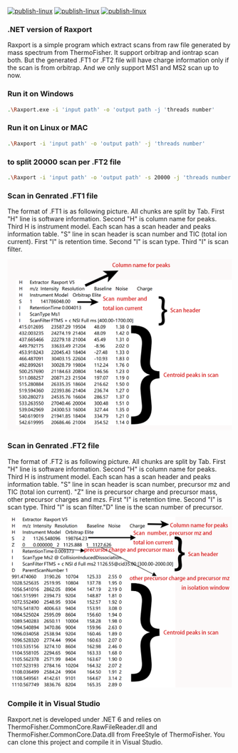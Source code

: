 [![publish-linux](https://github.com/xyz1396/Raxport.net/actions/workflows/publish-linux.yml/badge.svg)](https://github.com/xyz1396/Raxport.net/actions/workflows/publish-linux.yml)
[![publish-linux](https://github.com/xyz1396/Raxport.net/actions/workflows/publish-macos.yml/badge.svg)](https://github.com/xyz1396/Raxport.net/actions/workflows/publish-maco.yml)
[![publish-linux](https://github.com/xyz1396/Raxport.net/actions/workflows/publish-windows.yml/badge.svg)](https://github.com/xyz1396/Raxport.net/actions/workflows/publish-windows.yml)

### .NET version of Raxport

Raxport is a simple program which extract scans from raw file generated by mass spectrum from ThermoFisher. It support orbitrap and iontrap scan both. But the generated .FT1 or .FT2 file will have charge information only if the scan is from orbitrap. And we only support MS1 and MS2 scan up to now.

### Run it on Windows

```bash
.\Raxport.exe -i 'input path' -o 'output path -j 'threads number'
```

### Run it on Linux or MAC

```bash
.\Raxport -i 'input path' -o 'output path' -j 'threads number'
```

### to split 20000 scan per .FT2 file 

```bash
.\Raxport -i 'input path' -o 'output path' -s 20000 -j 'threads number'
```

### Scan in Genrated .FT1 file 

The format of .FT1 is as following picture. All chunks are split by Tab. First "H" line is software information. Second "H" is column name for peaks. Third H is instrument model. Each scan has a scan header and peaks information table. "S" line in scan header is scan number and TIC (total ion current). First "I" is retention time. Second "I" is scan type. Third "I" is scan filter.

![.FT1 Scan Demo](./FT1ScanDemo.png)

### Scan in Genrated .FT2 file

The format of .FT2 is as following picture. All chunks are split by Tab. First "H" line is software information. Second "H" is column name for peaks. Third H is instrument model. Each scan has a scan header and peaks information table. "S" line in scan header is scan number, precursor mz and TIC (total ion current). "Z" line is precursor charge and precursor mass, other precursor charges and mzs. First "I" is retention time. Second "I" is scan type. Third "I" is scan filter."D" line is the scan number of precursor.

![.FT2 Scan Demo](./FT2ScanDemo.png)

### Compile it in Visual Studio

Raxport.net is developed under .NET 6 and relies on ThermoFisher.CommonCore.RawFileReader.dll and ThermoFisher.CommonCore.Data.dll from FreeStyle of ThermoFisher. You can clone this project and compile it in Visual Studio. 
